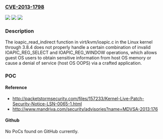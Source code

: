 ### [CVE-2013-1798](https://cve.mitre.org/cgi-bin/cvename.cgi?name=CVE-2013-1798)
![](https://img.shields.io/static/v1?label=Product&message=n%2Fa&color=blue)
![](https://img.shields.io/static/v1?label=Version&message=n%2Fa&color=blue)
![](https://img.shields.io/static/v1?label=Vulnerability&message=n%2Fa&color=brighgreen)

### Description

The ioapic_read_indirect function in virt/kvm/ioapic.c in the Linux kernel through 3.8.4 does not properly handle a certain combination of invalid IOAPIC_REG_SELECT and IOAPIC_REG_WINDOW operations, which allows guest OS users to obtain sensitive information from host OS memory or cause a denial of service (host OS OOPS) via a crafted application.

### POC

#### Reference
- http://packetstormsecurity.com/files/157233/Kernel-Live-Patch-Security-Notice-LSN-0065-1.html
- http://www.mandriva.com/security/advisories?name=MDVSA-2013:176

#### Github
No PoCs found on GitHub currently.

